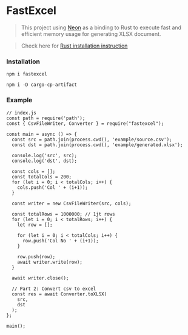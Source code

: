 # FastExcel

> This project using [Neon](https://neon-bindings.com) as a binding to Rust to execute fast and efficient memory usage for generating XLSX document. 

> Check here for [Rust installation instruction](https://www.rust-lang.org/tools/install)

### Installation

    npm i fastexcel

    npm i -D cargo-cp-artifact

### Example

```
// index.js
const path = require('path');
const { CsvFileWriter, Converter } = require("fastexcel");

const main = async () => {
  const src = path.join(process.cwd(), 'example/source.csv');
  const dst = path.join(process.cwd(), 'example/generated.xlsx');

  console.log('src', src);
  console.log('dst', dst);

  const cols = [];
  const totalCols = 200;
  for (let i = 0; i < totalCols; i++) {
    cols.push('Col ' + (i+1));
  }

  const writer = new CsvFileWriter(src, cols);

  const totalRows = 1000000; // 1jt rows
  for (let i = 0; i < totalRows; i++) {
    let row = [];
    
    for (let i = 0; i < totalCols; i++) {
      row.push('Col No ' + (i+1));
    }

    row.push(row);
    await writer.write(row);
  }

  await writer.close();

  // Part 2: Convert csv to excel
  const res = await Converter.toXLSX(
    src,
    dst
  );
};

main();
```
